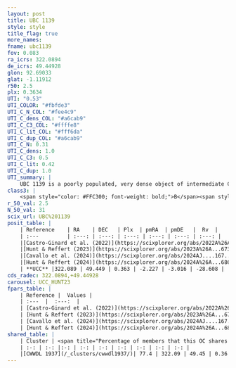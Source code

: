 ```yaml
---
layout: post
title: UBC 1139
style: style
title_flag: true
more_names: 
fname: ubc1139
fov: 0.083
ra_icrs: 322.0894
de_icrs: 49.44928
glon: 92.69033
glat: -1.11912
r50: 2.5
plx: 0.3634
UTI: "0.53"
UTI_COLOR: "#fbfde3"
UTI_C_N_COL: "#fee4c9"
UTI_C_dens_COL: "#a6cab9"
UTI_C_C3_COL: "#ffffe8"
UTI_C_lit_COL: "#fff6da"
UTI_C_dup_COL: "#a6cab9"
UTI_C_N: 0.31
UTI_C_dens: 1.0
UTI_C_C3: 0.5
UTI_C_lit: 0.42
UTI_C_dup: 1.0
UTI_summary: |
    UBC 1139 is a poorly populated, very dense object of intermediate C3 quality. It was recently reported in the literature. This object shares a large percentage of members with a later reported entry.
class3: |
    <span style="color: #FFC300; font-weight: bold;">B</span><span style="color: #FFC300; font-weight: bold;">B</span>
r_50_val: 2.5
N_50_val: 31
scix_url: UBC%201139
posit_table: |
    | Reference    | RA    | DEC   | Plx  | pmRA  | pmDE   |  Rv  |
    | :---         | :---: | :---: | :---: | :---: | :---: | :---: |
    |[Castro-Ginard et al. (2022)](https://scixplorer.org/abs/2022A%26A...661A.118C) | 322.1 | 49.45 | 0.36 | -2.23 | -3.01 | -28.34 |
    |[Hunt & Reffert (2023)](https://scixplorer.org/abs/2023A%26A...673A.114H) | 322.088 | 49.446 | 0.361 | -2.217 | -3.028 | -28.61 |
    |[Cavallo et al. (2024)](https://scixplorer.org/abs/2024AJ....167...12C) | 322.09 | 49.441 | 0.362 | -- | -- | -- |
    |[Hunt & Reffert (2024)](https://scixplorer.org/abs/2024A%26A...686A..42H) | 322.088 | 49.446 | 0.361 | -2.217 | -3.028 | -28.61 |
    | **UCC** |322.089 | 49.449 | 0.363 | -2.227 | -3.016 | -28.608 | 
cds_radec: 322.0894,+49.44928
carousel: UCC_HUNT23
fpars_table: |
    | Reference |  Values |
    | :---  |  :---:  |
    | [Castro-Ginard et al. (2022)](https://scixplorer.org/abs/2022A%26A...661A.118C) | `AV=1.559, Dist=3004, logAge=8.074` |
    | [Hunt & Reffert (2023)](https://scixplorer.org/abs/2023A%26A...673A.114H) | `AV50=1.762, diffAV50=2.003, MOD50=11.987, logAge50=8.04` |
    | [Cavallo et al. (2024)](https://scixplorer.org/abs/2024AJ....167...12C) | `AV50=2.36, dMod50=11.84, logAge50=7.9, [Fe/H]50=-0.32` |
    | [Hunt & Reffert (2024)](https://scixplorer.org/abs/2024A%26A...686A..42H) | `MassJ=246.110` |
shared_table: |
    | Cluster | <span title="Percentage of members that this OC shares with the ones listed">%</span>   | RA   | DEC   | Plx   | pmRA  | pmDE  | Rv | UTI |
    | :-: | :-: |:-: | :-: | :-: | :-: | :-: | :-: | :-: |
    |[CWWDL 1937](/_clusters/cwwdl1937/)| 77.4 | 322.09 | 49.45 | 0.36 | -2.24 | -3.02 | -28.61 |0.01 |
---
```

